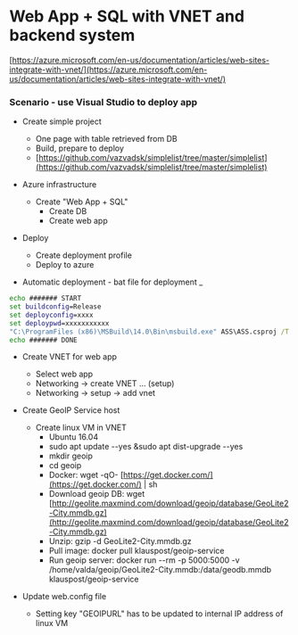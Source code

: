# Web App + SQL with VNET and backend system

[https://azure.microsoft.com/en-us/documentation/articles/web-sites-integrate-with-vnet/](https://azure.microsoft.com/en-us/documentation/articles/web-sites-integrate-with-vnet/)

### Scenario - use Visual Studio to deploy app

- Create simple project
    - One page with table
      retrieved from DB
    - Build, prepare to deploy
    - [https://github.com/vazvadsk/simplelist/tree/master/simplelist](https://github.com/vazvadsk/simplelist/tree/master/simplelist)

- Azure infrastructure
    - Create "Web App +
      SQL"
        - Create DB
        - Create web app

- Deploy
    - Create deployment profile
    - Deploy to azure

- Automatic deployment - bat file for deployment _

```bat
echo ####### START
set buildconfig=Release
set deployconfig=xxxx
set deploypwd=xxxxxxxxxxx
"C:\ProgramFiles (x86)\MSBuild\14.0\Bin\msbuild.exe" ASS\ASS.csproj /T:Clean;Rebuild;Publish /p:Configuration=%%buildconfig%% /p:DeployOnBuild=true /p:PublishProfile=%%deployconfig%% /p:Password=%%deploypwd%%
echo ####### DONE
```

- Create VNET for web app
    - Select web app
    - Networking -&gt; create VNET … (setup)
    - Networking -&gt; setup -&gt;
      add vnet

- Create GeoIP Service host
    - Create linux VM in VNET
        - Ubuntu 16.04
        - sudo apt update --yes
       &sudo apt dist-upgrade --yes
        - mkdir geoip
        - cd geoip
        - Docker: wget -qO- [https://get.docker.com/](https://get.docker.com/) | sh
        - Download geoip DB: wget [http://geolite.maxmind.com/download/geoip/database/GeoLite2-City.mmdb.gz](http://geolite.maxmind.com/download/geoip/database/GeoLite2-City.mmdb.gz)
        - Unzip: gzip -d
       GeoLite2-City.mmdb.gz
        - Pull image: docker pull
       klauspost/geoip-service
        - Run geoip server: docker run --rm -p 5000:5000 -v  /home/valda/geoip/GeoLite2-City.mmdb:/data/geodb.mmdb klauspost/geoip-service

- Update web.config file 
    - Setting key
      "GEOIPURL" has to be updated to internal IP address of linux VM
